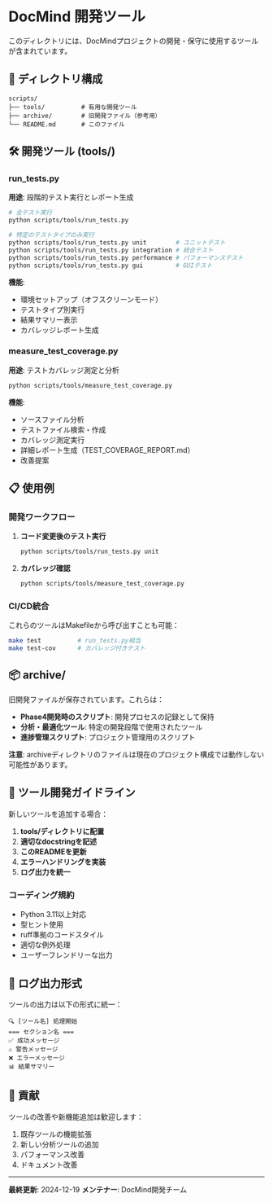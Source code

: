 # DocMind 開発ツール

このディレクトリには、DocMindプロジェクトの開発・保守に使用するツールが含まれています。

## 📁 ディレクトリ構成

```
scripts/
├── tools/          # 有用な開発ツール
├── archive/        # 旧開発ファイル（参考用）
└── README.md       # このファイル
```

## 🛠️ 開発ツール (tools/)

### run_tests.py
**用途**: 段階的テスト実行とレポート生成

```bash
# 全テスト実行
python scripts/tools/run_tests.py

# 特定のテストタイプのみ実行
python scripts/tools/run_tests.py unit        # ユニットテスト
python scripts/tools/run_tests.py integration # 統合テスト
python scripts/tools/run_tests.py performance # パフォーマンステスト
python scripts/tools/run_tests.py gui         # GUIテスト
```

**機能**:
- 環境セットアップ（オフスクリーンモード）
- テストタイプ別実行
- 結果サマリー表示
- カバレッジレポート生成

### measure_test_coverage.py
**用途**: テストカバレッジ測定と分析

```bash
python scripts/tools/measure_test_coverage.py
```

**機能**:
- ソースファイル分析
- テストファイル検索・作成
- カバレッジ測定実行
- 詳細レポート生成（TEST_COVERAGE_REPORT.md）
- 改善提案



## 📋 使用例

### 開発ワークフロー

1. **コード変更後のテスト実行**
   ```bash
   python scripts/tools/run_tests.py unit
   ```

2. **カバレッジ確認**
   ```bash
   python scripts/tools/measure_test_coverage.py
   ```

### CI/CD統合

これらのツールはMakefileから呼び出すことも可能：

```bash
make test          # run_tests.py相当
make test-cov      # カバレッジ付きテスト
```

## 📦 archive/

旧開発ファイルが保存されています。これらは：

- **Phase4開発時のスクリプト**: 開発プロセスの記録として保持
- **分析・最適化ツール**: 特定の開発段階で使用されたツール
- **進捗管理スクリプト**: プロジェクト管理用のスクリプト

**注意**: archiveディレクトリのファイルは現在のプロジェクト構成では動作しない可能性があります。

## 🔧 ツール開発ガイドライン

新しいツールを追加する場合：

1. **tools/ディレクトリに配置**
2. **適切なdocstringを記述**
3. **このREADMEを更新**
4. **エラーハンドリングを実装**
5. **ログ出力を統一**

### コーディング規約

- Python 3.11以上対応
- 型ヒント使用
- ruff準拠のコードスタイル
- 適切な例外処理
- ユーザーフレンドリーな出力

## 📝 ログ出力形式

ツールの出力は以下の形式に統一：

```
🔍 [ツール名] 処理開始
=== セクション名 ===
✅ 成功メッセージ
⚠️ 警告メッセージ
❌ エラーメッセージ
📊 結果サマリー
```

## 🤝 貢献

ツールの改善や新機能追加は歓迎します：

1. 既存ツールの機能拡張
2. 新しい分析ツールの追加
3. パフォーマンス改善
4. ドキュメント改善

---

**最終更新**: 2024-12-19
**メンテナー**: DocMind開発チーム